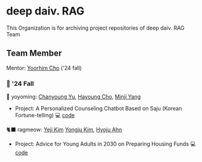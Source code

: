 # deep daiv. RAG
This Organization is for archiving project repositories of deep daiv. RAG Team   

## Team Member
Mentor: [Yoorhim Cho](https://github.com/ofzlo) ('24 fall)   

### 💐 '24 Fall
🧚 yoyoming: [Chanyoung Yu](https://github.com/youngchannelforyou), [Hayoung Cho](https://github.com/chososo), [Minji Yang](https://github.com/minj22)
- Project: A Personalized Counseling Chatbot Based on Saju (Korean Fortune-telling) 💻 [code](https://github.com/deepdaiv-rag/24f-saju)

🐈‍⬛ ragmeow: [Yeji Kim](https://github.com/yejikim02) [Yongju Kim](https://github.com/Yongju75), [Hyoju Ahn](https://github.com/hyottz)
- Project: Advice for Young Adults in 2030 on Preparing Housing Funds 💻 [code](https://github.com/deepdaiv-rag/24f-houseplan)
